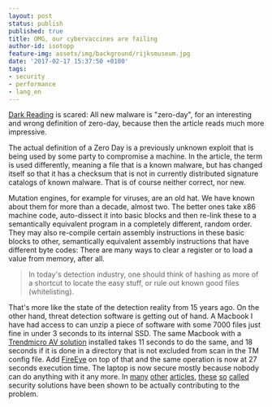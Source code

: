 ```yaml
---
layout: post
status: publish
published: true
title: OMG, our cybervaccines are failing
author-id: isotopp
feature-img: assets/img/background/rijksmuseum.jpg
date: '2017-02-17 15:37:50 +0100'
tags:
- security
- performance
- lang_en
---
```

[Dark Reading](http://www.darkreading.com/threat-intelligence/-what-to-do-when-all-malware-is-zero-day/a/d-id/1328155)
is scared: All new malware is "zero-day", for an interesting and wrong
definition of zero-day, because then the article reads much more impressive.

The actual definition of a Zero Day is a previously unknown exploit that is
being used by some party to compromise a machine. In the article, the term
is used differently, meaning a file that is a known malware, but has changed
itself so that it has a checksum that is not in currently distributed
signature catalogs of known malware. That is of course neither correct, nor
new.

Mutation engines, for example for viruses, are an old hat. We have known
about them for more than a decade, almost two. The better ones take x86
machine code, auto-dissect it into basic blocks and then re-link these to a
semantically equivalent program in a completely different, random order.
They may also re-compile certain assembly instructions in these basic blocks
to other, semantically equivalent assembly instructions that have different
byte codes: There are many ways to clear a register or to load a value from
memory, after all.

> In today's detection industry, one should think of hashing as more of a
> shortcut to locate the easy stuff, or rule out known good files
> (whitelisting).

That's more like the state of the detection reality from 15 years ago. On
the other hand, threat detection software is getting out of hand. A Macbook
I have had access to can unzip a piece of software with some 7000 files just
fine in under 3 seconds to its internal SSD. The same Macbook with a
[Trendmicro AV solution](http://docs.trendmicro.com/en-us/enterprise/trend-micro-security-(for-mac)-21/agentinstall_ch_intro/agent_install_method.aspx)
installed takes 11 seconds to do the same, and 18 seconds if it is done in a
directory that is not excluded from scan in the TM config file. Add
[FireEye](https://www.fireeye.com/) on top of that and the same operation is
now at 27 seconds execution time. The laptop is now secure mostly because
nobody can do anything with it any more. In
[many](https://www.heise.de/newsticker/meldung/Sicherheitsforscher-an-AV-Hersteller-Finger-weg-von-HTTPS-3620159.html)
[other](https://arstechnica.com/information-technology/2017/01/antivirus-is-bad/)
[articles](https://www.theregister.co.uk/2016/03/31/trend_micro_patches_command_execution_flaw/),
[these](https://googleprojectzero.blogspot.nl/2015/09/kaspersky-mo-unpackers-mo-problems.html)
[so](https://bugs.chromium.org/p/project-zero/issues/detail?id=978)
[called](http://www.forbes.com/sites/thomasbrewster/2017/01/25/trend-micro-security-exposed-200-flaws-hacked/#181469e55d68)
security solutions have been shown to be actually contributing to the
problem.
